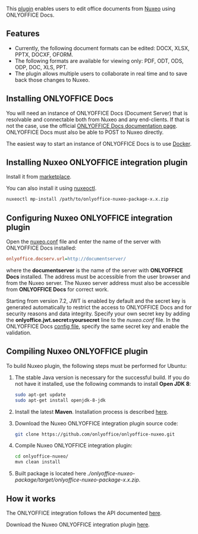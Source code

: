 This [plugin](https://github.com/ONLYOFFICE/onlyoffice-nuxeo) enables users to edit office documents from [Nuxeo](https://www.nuxeo.com/) using ONLYOFFICE Docs.

## Features

* Currently, the following document formats can be edited: DOCX, XLSX, PPTX, DOCXF, OFORM.
* The following formats are available for viewing only: PDF, ODT, ODS, ODP, DOC, XLS, PPT.
* The plugin allows multiple users to collaborate in real time and to save back those changes to Nuxeo.

## Installing ONLYOFFICE Docs

You will need an instance of ONLYOFFICE Docs (Document Server) that is resolvable and connectable both from Nuxeo and any end-clients. If that is not the case, use the official [ONLYOFFICE Docs documentation page](https://helpcenter.onlyoffice.com/server/linux/document/linux-installation.aspx). ONLYOFFICE Docs must also be able to POST to Nuxeo directly.

The easiest way to start an instance of ONLYOFFICE Docs is to use [Docker](https://github.com/onlyoffice/Docker-DocumentServer).

## Installing Nuxeo ONLYOFFICE integration plugin

Install it from [marketplace](https://connect.nuxeo.com/nuxeo/site/marketplace).

You can also install it using [nuxeoctl](https://doc.nuxeo.com/nxdoc/installing-a-new-package-on-your-instance/).

``` bash
nuxeoctl mp-install /path/to/onlyoffice-nuxeo-package-x.x.zip
```

## Configuring Nuxeo ONLYOFFICE integration plugin

Open the [nuxeo.conf](https://doc.nuxeo.com/nxdoc/configuration-parameters-index-nuxeoconf/) file and enter the name of the server with ONLYOFFICE Docs installed:

``` ini
onlyoffice.docserv.url=http://documentserver/
```

where the **documentserver** is the name of the server with **ONLYOFFICE Docs** installed. The address must be accessible from the user browser and from the Nuxeo server. The Nuxeo server address must also be accessible from **ONLYOFFICE Docs** for correct work.

Starting from version 7.2, JWT is enabled by default and the secret key is generated automatically to restrict the access to ONLYOFFICE Docs and for security reasons and data integrity. Specify your own secret key by adding the **onlyoffice.jwt.secret=yoursecret** line to the *nuxeo.conf* file. In the ONLYOFFICE Docs [config file](../../../Additional%20API/Signature/index.md), specify the same secret key and enable the validation.

## Compiling Nuxeo ONLYOFFICE plugin

To build Nuxeo plugin, the following steps must be performed for Ubuntu:

1. The stable Java version is necessary for the successful build. If you do not have it installed, use the following commands to install **Open JDK 8**:

   ``` bash
   sudo apt-get update
   sudo apt-get install openjdk-8-jdk
   ```

2. Install the latest **Maven**. Installation process is described [here](https://maven.apache.org/install.html).

3. Download the Nuxeo ONLYOFFICE integration plugin source code:

   ``` bash
   git clone https://github.com/onlyoffice/onlyoffice-nuxeo.git
   ```

4. Compile Nuxeo ONLYOFFICE integration plugin:

   ``` bash
   cd onlyoffice-nuxeo/
   mvn clean install
   ```

5. Built package is located here *./onlyoffice-nuxeo-package/target/onlyoffice-nuxeo-package-x.x.zip*.

## How it works

The ONLYOFFICE integration follows the API documented [here](../../Basic%20concepts/index.md).

Download the Nuxeo ONLYOFFICE integration plugin [here](https://github.com/ONLYOFFICE/onlyoffice-nuxeo).

